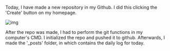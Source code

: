 Today, I have made a new repository in my Github. I did this clicking the 'Create' button on my homepage. 

![img](extra182/_posts/img/newrepo.JPG)



After the repo was made, I had to perform the git functions in my computer's CMD. 
I initialized the repo and pushed it to github. Afterwards, I made the '_posts' folder, in which contains the daily log for today.

